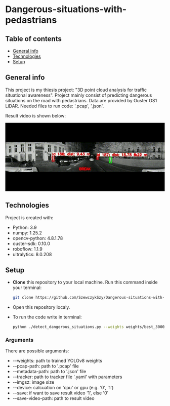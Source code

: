 # Dangerous-situations-with-pedastrians

## Table of contents
* [General info](#general-info)
* [Technologies](#technologies)
* [Setup](#setup)

## General info
This project is my thiesis project: "3D point cloud analysis for traffic situational awareness". Project mainly consist of predicting dangerous situations on the road with pedastrians. Data are provided by Ouster OS1 LiDAR. Needed files to run code: '.pcap', '.json'.

Result video is shown below:

<p align="center">
  <img src="results_mp4/wynik.gif" alt="animated" />
</p>
	
## Technologies
Project is created with:
* Python: 3.9
* numpy: 1.25.2
* opencv-python: 4.8.1.78
* ouster-sdk: 0.10.0
* roboflow: 1.1.9
* ultralytics: 8.0.208
	
## Setup
- **Clone** this repository to your local machine. Run this command inside your terminal:

    ```bash
    git clone https://github.com/SzewczykSzy/Dangerous-situations-with-pedastrians.git
    ```
- Open this repository localy.

- To run the code write in terminal:
	```bash
 	python ./detect_dangerous_situations.py --weights weights/best_3000_s_100.pt --pcap-path ../PATH_TO_PCAP_FILE/sample.pcap --metadata-path ../PATH_TO_JSON_FILE/sample.json --tracker ./trackers/bytetrack.yaml --imgsz 1024 --device cpu --save=0 --save-video-path C:/PATH_TO_REPOSITORY/Dangerous-situations-with-pedastrians/results_mp4/result.mp4    
 	```
### Arguments
There are possible arguments:
* --weights: path to trained YOLOv8 weights
* --pcap-path: path to '.pcap' file
* --metadata-path: path to '.json' file
* --tracker: path to tracker file '.yaml' with parameters
* --imgsz: image size
* --device: calcuation on 'cpu' or gpu (e.g. '0', '1')
* --save: if want to save result video '1', else '0'
* --save-video-path: path to result video

